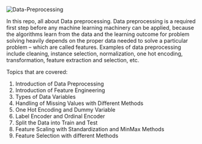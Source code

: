 ![Data-Preprocessing](https://pbs.twimg.com/media/Fc3McANXkAAYFRr?format=jpg&name=medium)

In this repo, all about Data preprocessing. Data preprocessing is a required first step before any machine learning machinery can be applied, because the algorithms learn from the data and the learning outcome for problem solving heavily depends on the proper data needed to solve a particular problem – which are called features. Examples of data preprocessing include cleaning, instance selection, normalization, one hot encoding, transformation, feature extraction and selection, etc.

Topics that are covered:
1. Introduction of Data Preprocessing
2. Introduction of Feature Engineering
3. Types of Data Variables
4. Handling of Missing Values with Different Methods
5. One Hot Encoding and Dummy Variable
6. Label Encoder and Ordinal Encoder
7. Split the Data into Train and Test
7. Feature Scaling with Standardization and MinMax Methods
8. Feature Selection with different Methods
